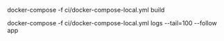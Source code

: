 docker-compose -f ci/docker-compose-local.yml build

docker-compose -f ci/docker-compose-local.yml logs --tail=100 --follow app
